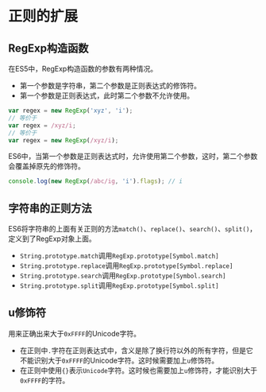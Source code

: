 # 正则的扩展

## RegExp构造函数

在ES5中，RegExp构造函数的参数有两种情况。

* 第一个参数是字符串，第二个参数是正则表达式的修饰符。
* 第一个参数是正则表达式，此时第二个参数不允许使用。

```javascript
var regex = new RegExp('xyz', 'i');
// 等价于
var regex = /xyz/i;
// 等价于
var regex = new RegExp(/xyz/i);
```

ES6中，当第一个参数是正则表达式时，允许使用第二个参数，这时，第二个参数会覆盖掉原先的修饰符。

```javascript
console.log(new RegExp(/abc/ig, 'i').flags); // i
```

## 字符串的正则方法

ES6将字符串的上面有关正则的方法`match()`、`replace()`、`search()`、`split()`，定义到了RegExp对象上面。

* `String.prototype.match`调用`RegExp.prototype[Symbol.match]`
* `String.prototype.replace`调用`RegExp.prototype[Symbol.replace]`
* `String.prototype.search`调用`RegExp.prototype[Symbol.search]`
* `String.prototype.split`调用`RegExp.prototype[Symbol.split]`

## u修饰符

用来正确出来大于`0xFFFF`的Unicode字符。

* 在正则中`.`字符在正则表达式中，含义是除了换行符以外的所有字符，但是它不能识别大于`0xFFFF`的Unicode字符。这时候需要加上`u`修饰符。
* 在正则中使用`{}`表示`Unicode`字符。这时候也需要加上`u`修饰符，才能识别大于`0xFFFF`的字符。






